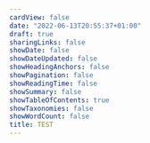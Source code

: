 ```yaml
---
cardView: false
date: "2022-06-13T20:55:37+01:00"
draft: true
sharingLinks: false
showDate: false
showDateUpdated: false
showHeadingAnchors: false
showPagination: false
showReadingTime: false
showSummary: false
showTableOfContents: true
showTaxonomies: false
showWordCount: false
title: TEST
---
```


